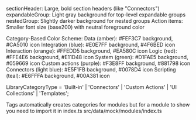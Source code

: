 sectionHeader: Large, bold section headers (like "Connectors")
expandableGroup: Light gray background for top-level expandable groups
nestedGroup: Slightly darker background for nested groups
Action items: Smaller font size (base200) with neutral foreground color


Category-Based Color Scheme:
Data (amber): #FEF3C7 background, #CA5010 icon
Integration (blue): #E0E7FF background, #4F6BED icon
Interaction (orange): #FFEDD5 background, #EA580C icon
Logic (red): #FFE4E6 background, #E11D48 icon
System (green): #D1FAE5 background, #059669 icon
Custom actions (purple): #F3E8FF background, #881798 icon
Connectors (light blue): #E5F1FB background, #0078D4 icon
Scripting (teal): #E6FFFA background, #00A381 icon



LibraryCategoryType = 'Built-in' | 'Connectors' | 'Custom Actions' | 'UI Collections' | 'Templates';

Tags automatically creates categories for modules but for a module to show you need to import it in index.ts src/data/mock/modules/index.ts